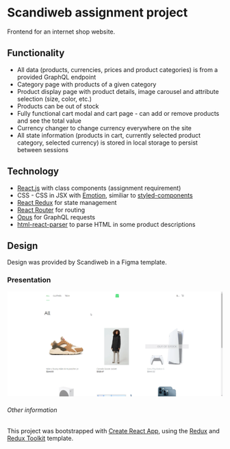 # Scandiweb assignment project

Frontend for an internet shop website.

## Functionality

- All data (products, currencies, prices and product categories) is from a provided GraphQL endpoint
- Category page with products of a given category
- Product display page with product details, image carousel and attribute selection (size, color, etc.)
- Products can be out of stock
- Fully functional cart modal and cart page - can add or remove products and see the total value
- Currency changer to change currency everywhere on the site
- All state information (products in cart, currently selected product category, selected currency) is stored in local
  storage to persist between sessions

## Technology

- [React.js](https://reactjs.org/) with class components (assignment requirement)
- CSS - CSS in JSX with [Emotion](https://emotion.sh/), similiar to [styled-components](https://styled-components.com/) 
- [React Redux](https://react-redux.js.org/) for state management
- [React Router](https://reactrouter.com/) for routing
- [Opus](https://www.npmjs.com/package/@tilework/opus) for GraphQL requests
- [html-react-parser](https://www.npmjs.com/package/html-react-parser) to parse HTML in some product descriptions

## Design

Design was provided by Scandiweb in a Figma template.

### Presentation

![project gif](project_presentation.gif)

###### Other information

This project was bootstrapped with [Create React App](https://github.com/facebook/create-react-app), using the [Redux](https://redux.js.org/) and [Redux Toolkit](https://redux-toolkit.js.org/) template.



